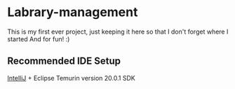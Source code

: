 # Labrary-management

This is my first ever project, just keeping it here so that I don't forget where I started
And for fun! :)

## Recommended IDE Setup

[IntelliJ](https://www.jetbrains.com/idea/) + Eclipse Temurin version 20.0.1 SDK
